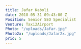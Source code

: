 ```yaml
---
title: Jafar Kaboli
date: 2018-05-31 09:43:00 Z
Position: Senior SEO Specialist
Venture: Taxi2Airport
Photo: "/uploads/Jafar.jpg"
Photo2x: "/uploads/Jafar2x.jpg"
prio: 5
---
```


